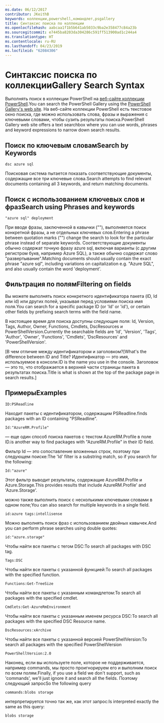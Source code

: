```yaml
---
ms.date: 06/12/2017
contributor: JKeithB
keywords: коллекции,powershell,командлет,psgallery
title: Синтаксис поиска по коллекции
ms.openlocfilehash: aabcaa1f1b5b641ab5033c9ba2e358477c84a23b
ms.sourcegitcommit: e7445ba8203da304286c591ff513900ad1c244a4
ms.translationtype: HT
ms.contentlocale: ru-RU
ms.lasthandoff: 04/23/2019
ms.locfileid: "62084306"
---
```

# <a name="gallery-search-syntax"></a><span data-ttu-id="653af-103">Синтаксис поиска по коллекции</span><span class="sxs-lookup"><span data-stu-id="653af-103">Gallery Search Syntax</span></span>

<span data-ttu-id="653af-104">Выполнять поиск в коллекции PowerShell на [веб-сайте коллекции PowerShell](https://www.powershellgallery.com/).</span><span class="sxs-lookup"><span data-stu-id="653af-104">You can search the PowerShell Gallery using the [PowerShell Gallery's web site](https://www.powershellgallery.com/).</span></span>
<span data-ttu-id="653af-105">На веб-сайте коллекции PowerShell есть текстовое окно поиска, где можно использовать слова, фразы и выражения с ключевыми словами, чтобы сузить результаты поиска.</span><span class="sxs-lookup"><span data-stu-id="653af-105">PowerShell Gallery web site offers a text searchbox where you can use words, phrases and keyword expressions to narrow down search results.</span></span>

## <a name="search-by-keywords"></a><span data-ttu-id="653af-106">Поиск по ключевым словам</span><span class="sxs-lookup"><span data-stu-id="653af-106">Search by Keywords</span></span>

    dsc azure sql

<span data-ttu-id="653af-107">Поисковая система пытается показать соответствующие документы, содержащие все три ключевые слова.</span><span class="sxs-lookup"><span data-stu-id="653af-107">Search attempts to find relevant documents containing all 3 keywords, and return matching documents.</span></span>

## <a name="search-using-phrases-and-keywords"></a><span data-ttu-id="653af-108">Поиск с использованием ключевых слов и фраз</span><span class="sxs-lookup"><span data-stu-id="653af-108">Search using Phrases and keywords</span></span>

    "azure sql" deployment

<span data-ttu-id="653af-109">При вводе фразы, заключенной в кавычки (""), выполняется поиск конкретной фразы, а не отдельных ключевых слов.</span><span class="sxs-lookup"><span data-stu-id="653af-109">Entering a phrase between quotation marks ("") change the search to look for the particular phrase instead of separate keywords.</span></span>
<span data-ttu-id="653af-110">Соответствующие документы обычно содержат точную фразу azure sql, включая варианты (с другим регистром букв, например Azure SQL), а также обычно содержат слово "развертывание".</span><span class="sxs-lookup"><span data-stu-id="653af-110">Matching documents should usually contain the exact phrase "azure sql", including variations on capitalization e.g. "Azure SQL", and also usually contain the word 'deployment'.</span></span>

## <a name="filtering-on-fields"></a><span data-ttu-id="653af-111">Фильтрация по полям</span><span class="sxs-lookup"><span data-stu-id="653af-111">Filtering on fields</span></span>

<span data-ttu-id="653af-112">Вы можете выполнять поиск конкретного идентификатора пакета (ID, Id или id) или других полей, указывая перед условиями поиска имя поля.</span><span class="sxs-lookup"><span data-stu-id="653af-112">You can search for a specific package ID (or 'Id' or 'id'), or certain other fields by prefixing search terms with the field name.</span></span>

<span data-ttu-id="653af-113">В настоящее время для поиска доступны следующие поля: Id, Version, Tags, Author, Owner, Functions, Cmdlets, DscResources и PowerShellVersion.</span><span class="sxs-lookup"><span data-stu-id="653af-113">Currently the searchable fields are 'Id', 'Version', 'Tags', 'Author', 'Owner', 'Functions', 'Cmdlets', 'DscResources' and 'PowerShellVersion'.</span></span>

<span data-ttu-id="653af-114">[В чем отличие между идентификатором и заголовком?</span><span class="sxs-lookup"><span data-stu-id="653af-114">[What's the difference between ID and Title?</span></span> <span data-ttu-id="653af-115">Идентификатор — это имя, используемое в консоли.</span><span class="sxs-lookup"><span data-stu-id="653af-115">ID is the name you use in the console.</span></span> <span data-ttu-id="653af-116">Заголовок — это то, что отображается в верхней части страницы пакета в результатах поиска.</span><span class="sxs-lookup"><span data-stu-id="653af-116">Title is what is shown at the top of the package page in search results.]</span></span>

## <a name="examples"></a><span data-ttu-id="653af-117">Примеры</span><span class="sxs-lookup"><span data-stu-id="653af-117">Examples</span></span>

    ID:PSReadline
    
<span data-ttu-id="653af-118">Находит пакеты с идентификатором, содержащим PSReadline.</span><span class="sxs-lookup"><span data-stu-id="653af-118">finds packages with an ID containing "PSReadline".</span></span>

    Id:"AzureRM.Profile"

<span data-ttu-id="653af-119">— еще один способ поиска пакетов с текстом AzureRM.Profile в поле ID.</span><span class="sxs-lookup"><span data-stu-id="653af-119">is another way to find packages with "AzureRM.Profile" in their ID field.</span></span>

<span data-ttu-id="653af-120">Фильтр Id — это сопоставление вложенных строк, поэтому при следующем поиске:</span><span class="sxs-lookup"><span data-stu-id="653af-120">The 'Id' filter is a substring match, so if you search for the following:</span></span>

    Id:"azure"

<span data-ttu-id="653af-121">Этот фильтр выводит результаты, содержащие AzureRM.Profile и Azure.Storage.</span><span class="sxs-lookup"><span data-stu-id="653af-121">This provides results that include AzureRM.Profile' and 'Azure.Storage'.</span></span>

<span data-ttu-id="653af-122">можно также выполнить поиск с несколькими ключевыми словами в одном поле;</span><span class="sxs-lookup"><span data-stu-id="653af-122">You can also search for multiple keywords in a single field.</span></span> 

    id:azure tags:intellisense

<span data-ttu-id="653af-123">Можно выполнять поиск фраз с использованием двойных кавычек.</span><span class="sxs-lookup"><span data-stu-id="653af-123">And you can perform phrase searches using double quotes:</span></span>

    id:"azure.storage"

<span data-ttu-id="653af-124">Чтобы найти все пакеты с тегом DSC:</span><span class="sxs-lookup"><span data-stu-id="653af-124">To search all packages with DSC tag.</span></span>

    Tags:DSC

<span data-ttu-id="653af-125">Чтобы найти все пакеты с указанной функцией:</span><span class="sxs-lookup"><span data-stu-id="653af-125">To search all packages with the specified function.</span></span>

    Functions:Get-TreeSize

<span data-ttu-id="653af-126">Чтобы найти все пакеты с указанным командлетом:</span><span class="sxs-lookup"><span data-stu-id="653af-126">To search all packages with the specified cmdlet.</span></span>

    Cmdlets:Get-AzureRmEnvironment

<span data-ttu-id="653af-127">Чтобы найти все пакеты с указанным именем ресурса DSC:</span><span class="sxs-lookup"><span data-stu-id="653af-127">To search all packages with the specified DSC Resource name.</span></span>

    DscResources:xArchive

<span data-ttu-id="653af-128">Чтобы найти все пакеты с указанной версией PowerShellVersion:</span><span class="sxs-lookup"><span data-stu-id="653af-128">To search all packages with the specified PowerShellVersion</span></span>

    PowerShellVersion:2.0

<span data-ttu-id="653af-129">Наконец, если вы используете поле, которое не поддерживается, например commands, мы просто проигнорируем его и выполним поиск по всем полям.</span><span class="sxs-lookup"><span data-stu-id="653af-129">Finally, if you use a field we don't support, such as 'commands', we'll just ignore it and search all the fields.</span></span> <span data-ttu-id="653af-130">Поэтому следующий запрос</span><span class="sxs-lookup"><span data-stu-id="653af-130">So the following query</span></span>

    commands:blobs storage

<span data-ttu-id="653af-131">интерпретируется точно так же, как этот запрос:</span><span class="sxs-lookup"><span data-stu-id="653af-131">Is interpreted exactly the same as this query:</span></span>

    blobs storage
